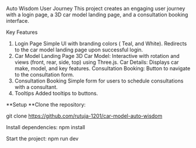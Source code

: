 Auto Wisdom User Journey
This project creates an engaging user journey with a login page, a 3D car model landing page, and a consultation booking interface.

Key Features
1. Login Page
Simple UI with branding colors ( Teal, and White).
Redirects to the car model landing page upon successful login.
2. Car Model Landing Page
3D Car Model: Interactive with rotation and views (front, rear, side, top) using Three.js.
Car Details: Displays car make, model, and key features.
Consultation Booking: Button to navigate to the consultation form.
3. Consultation Booking
Simple form for users to schedule consultations with a consultant.
4. Tooltips
Added tooltips to buttons.


**Setup
**Clone the repository:

git clone https://github.com/rutuja-1201/car-model-auto-wisdom

Install dependencies:
npm install


Start the project:
npm run dev
